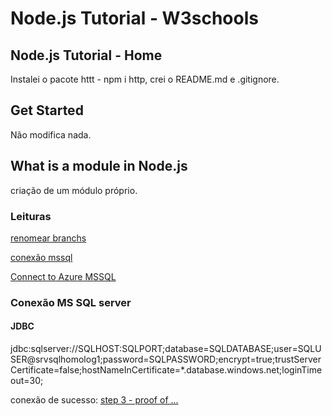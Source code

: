 # Node.js Tutorial - W3schools

## Node.js Tutorial - Home

Instalei o pacote httt - npm i http, crei o README.md e .gitignore.

## Get Started
Não modifica nada.

## What is a module in Node.js

criação de um módulo próprio.


### Leituras

[renomear branchs](https://stackoverflow.com/questions/30590083/how-do-i-rename-both-a-git-local-and-remote-branch-name)

[conexão mssql](https://www.microsoft.com/en-us/sql-server/developer-get-started/node/windows/step/2.html)

[Connect to Azure MSSQL](https://www.concurrency.com/blog/january-2017/connect-to-azure-sql-database-with-nodejs-and-mssq)


### Conexão MS SQL server

#### JDBC

jdbc:sqlserver://SQLHOST:SQLPORT;database=SQLDATABASE;user=SQLUSER@srvsqlhomolog1;password=SQLPASSWORD;encrypt=true;trustServerCertificate=false;hostNameInCertificate=*.database.windows.net;loginTimeout=30;

conexão de sucesso:
[step 3 - proof of ...](https://learn.microsoft.com/pt-br/sql/connect/node-js/step-3-proof-of-concept-connecting-to-sql-using-node-js?view=sql-server-ver16)
